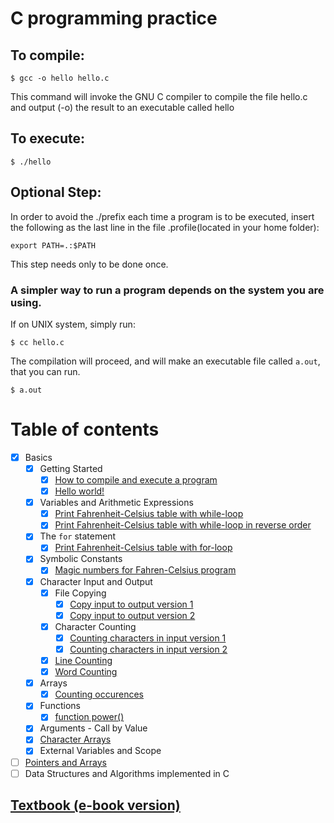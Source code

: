 # C programming practice

## To compile:
<code>$ gcc -o hello hello.c</code>

This command will invoke the GNU C compiler to compile the file hello.c and output (-o) the result to an executable called hello

## To execute:
<code>$ ./hello</code>

## Optional Step:
In order to avoid the ./prefix each time a program is to be executed, insert the following as the last line in the file .profile(located in your home folder):

<code>export PATH=.:$PATH</code>
	
This step needs only to be done once.

<h3>A simpler way to run a program depends on the system you are using.</h3>
If on UNIX system, simply run:

<code>$ cc hello.c</code>

The compilation will proceed, and will make an executable file called `a.out`, that you can run.

<code>$ a.out</code>

# Table of contents
- [x] Basics
	- [x] Getting Started
		- [x] [How to compile and execute a program](https://github.com/carrliitos/CPrograms#c-programming-practice)
		- [x] [Hello world!](https://github.com/carrliitos/CPrograms/blob/master/TutorialIntroduction/hello.c)
	- [x] Variables and Arithmetic Expressions
		- [x] [Print Fahrenheit-Celsius table with while-loop](https://github.com/carrliitos/CPrograms/blob/master/TutorialIntroduction/FahrTable.c)
		- [x] [Print Fahrenheit-Celsius table with while-loop in reverse order](https://github.com/carrliitos/CPrograms/blob/master/TutorialIntroduction/FahrTable_ReverseOrder.c)
	- [x] The `for` statement
		- [x] [Print Fahrenheit-Celsius table with for-loop](https://github.com/carrliitos/CPrograms/blob/master/TutorialIntroduction/FahrTable_ForLoop.c)
	- [x] Symbolic Constants
		- [x] [Magic numbers for Fahren-Celsius program](https://github.com/carrliitos/CPrograms/blob/master/TutorialIntroduction/MagicNumbers.c)
	- [x] Character Input and Output
		- [x] File Copying
			- [x] [Copy input to output version 1](https://github.com/carrliitos/CPrograms/blob/master/TutorialIntroduction/MagicNumbers.c)
			- [x] [Copy input to output version 2](https://github.com/carrliitos/CPrograms/blob/master/TutorialIntroduction/CharacterData_Vers2.c)
		- [x] Character Counting
			- [x] [Counting characters in input version 1](https://github.com/carrliitos/CPrograms/blob/master/TutorialIntroduction/CharacterCounting.c)
			- [x] [Counting characters in input version 2](https://github.com/carrliitos/CPrograms/blob/master/TutorialIntroduction/CharacterCounting_Vers2.c)
		- [x] [Line Counting](https://github.com/carrliitos/CPrograms/blob/master/TutorialIntroduction/LineCounting.c)
		- [x] [Word Counting](https://github.com/carrliitos/CPrograms/blob/master/TutorialIntroduction/WordCounting.c)
	- [x] Arrays
		- [x] [Counting occurences](https://github.com/carrliitos/CPrograms/blob/master/TutorialIntroduction/NumberOfOccurrences.c)
	- [x] Functions
		- [x] [function power()](https://github.com/carrliitos/CPrograms/blob/master/TutorialIntroduction/PowerFunction.c)
	- [x] Arguments - Call by Value
	- [x] [Character Arrays](https://github.com/carrliitos/CPrograms/blob/master/TutorialIntroduction/CharacterArray.c)
	- [x] External Variables and Scope
- [ ] [Pointers and Arrays](https://github.com/carrliitos/CPrograms/tree/master/TutorialIntroduction/PointersAndArrays#pointers-and-addresses)
- [ ] Data Structures and Algorithms implemented in C

## [Textbook (e-book version)](http://www2.cs.uregina.ca/~hilder/cs833/Other%20Reference%20Materials/The%20C%20Programming%20Language.pdf)